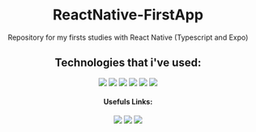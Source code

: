 <div align="center">
  <h1>ReactNative-FirstApp</h1>
  Repository for my firsts studies with React Native (Typescript and Expo)
</div>

<div align="center"> 
  <h2>Technologies that i've used:</h2>
  <img src="https://img.shields.io/badge/-backend:-0D1117?style=for-the-badge&logoColor=1572B6&labelColor=0D1117.svg"></img>
  <img src="https://img.shields.io/badge/-typescript;-0D1117?style=for-the-badge&logo=typescript&logoColor=1572B6&labelColor=0D1117.svg"></img>
  <img src="https://img.shields.io/badge/-frontend:-0D1117?style=for-the-badge&logoColor=1572B6&labelColor=0D1117.svg"></img>
  <img src="https://img.shields.io/badge/-react_native;-0D1117?style=for-the-badge&logo=react&logoColor=1572B6&labelColor=0D1117.svg"></img>
  <img src="https://img.shields.io/badge/-framework:-0D1117?style=for-the-badge&logoColor=1572B6&labelColor=0D1117.svg"></img>
  <img src="https://img.shields.io/badge/-expo;-0D1117?style=for-the-badge&logo=expo&logoColor=1572B6&labelColor=0D1117.svg">
  </img>
</div>



<div align="center">
  <h4>Usefuls Links:</h4>
  <a href="https://react-native.rocketseat.dev/expo-managed/windows" target="_blank"><img src="https://img.shields.io/badge/Windows-Dependecies-blue"></img></a>
  <a href="https://react-native.rocketseat.dev/expo-managed/linux" target="_blank"><img src="https://img.shields.io/badge/Linux-Dependecies-blue"></img></a>
  <a href="https://react-native.rocketseat.dev/expo-managed/macos" target="_blank"><img src="https://img.shields.io/badge/Mac-Dependecies-blue"></img></a>
</div>
